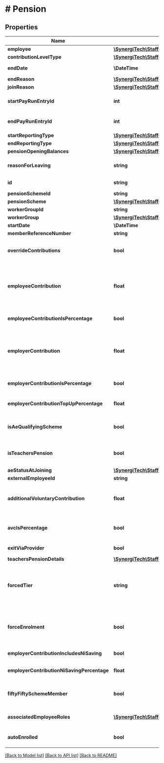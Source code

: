# # Pension

## Properties

Name | Type | Description | Notes
------------ | ------------- | ------------- | -------------
**employee** | [**\SynergiTech\Staffology\Model\Item**](Item.md) |  | [optional]
**contributionLevelType** | [**\SynergiTech\Staffology\Model\PensionContributionLevelType**](PensionContributionLevelType.md) |  | [optional]
**endDate** | **\DateTime** | The date the employee left the scheme | [optional]
**endReason** | [**\SynergiTech\Staffology\Model\PensionEndReason**](PensionEndReason.md) |  | [optional]
**joinReason** | [**\SynergiTech\Staffology\Model\PensionJoinReason**](PensionJoinReason.md) |  | [optional]
**startPayRunEntryId** | **int** | [readonly] Holds the Id for the payroll that the employee joined the scheme | [optional]
**endPayRunEntryId** | **int** | [readonly] Holds the Id for the payroll that the employee left the scheme | [optional]
**startReportingType** | [**\SynergiTech\Staffology\Model\PensionReportingType**](PensionReportingType.md) |  | [optional]
**endReportingType** | [**\SynergiTech\Staffology\Model\PensionReportingType**](PensionReportingType.md) |  | [optional]
**pensionOpeningBalances** | [**\SynergiTech\Staffology\Model\PensionOpeningBalances**](PensionOpeningBalances.md) |  | [optional]
**reasonForLeaving** | **string** | If a value is provided for EndDate then this is the reason for leaving the employee left the scheme | [optional]
**id** | **string** | [readonly] The unique id of the object | [optional] [readonly]
**pensionSchemeId** | **string** |  | [optional]
**pensionScheme** | [**\SynergiTech\Staffology\Model\PensionScheme**](PensionScheme.md) |  | [optional]
**workerGroupId** | **string** |  | [optional]
**workerGroup** | [**\SynergiTech\Staffology\Model\WorkerGroup**](WorkerGroup.md) |  | [optional]
**startDate** | **\DateTime** |  | [optional]
**memberReferenceNumber** | **string** |  | [optional]
**overrideContributions** | **bool** | If this is set to true then the Contributions levels set for the WorkerGroup will be replaced with the values provided here | [optional]
**employeeContribution** | **float** | The amount the employee contributes towards the pension. Could be a percentage or a fixed amount depending on EmployeeContributionIsPercentage.  This is read-only if OverrideContributions is false | [optional]
**employeeContributionIsPercentage** | **bool** | Determines whether the Value of the EmployeeContribution is a fixed amount or a percentage, | [optional]
**employerContribution** | **float** | The amount the employer contributes towards the pension. Could be a percentage or a fixed amount depending on EmployerContributionIsPercentage.  This is read-only if OverrideContributions is false | [optional]
**employerContributionIsPercentage** | **bool** | Determines whether the Value of the EmployerContribution is a fixed amount or a percentage, | [optional]
**employerContributionTopUpPercentage** | **float** | Increase Employer Contribution by this percentage of the Employee Contribution | [optional]
**isAeQualifyingScheme** | **bool** | [readonly] Whether or not the associated PensionScheme is a Qualifying Scheme for AutoEnrolment | [optional]
**isTeachersPension** | **bool** | [readonly] Whether or not the associated PensionScheme is a Teachers&#39; Pension (determined by its CsvFormat) | [optional]
**aeStatusAtJoining** | [**\SynergiTech\Staffology\Model\AeStatus**](AeStatus.md) |  | [optional]
**externalEmployeeId** | **string** | [readonly] | [optional]
**additionalVoluntaryContribution** | **float** | Any additional voluntary amount the employer contributes towards the pension. Could be a percentage or a fixed amount depending on AvcIsPercentage. | [optional]
**avcIsPercentage** | **bool** | Determines whether the Value of the Additional Voluntary Contribution is a fixed amount or a percentage, | [optional]
**exitViaProvider** | **bool** |  | [optional] [readonly]
**teachersPensionDetails** | [**\SynergiTech\Staffology\Model\TeachersPensionDetails**](TeachersPensionDetails.md) |  | [optional]
**forcedTier** | **string** | If the WorkerGroup ContributionLevelType is a Tiered Scheme then you can specify the name of the tier to force the employee on to.  If none is specified then the Tier is determined by the earnings in the period | [optional]
**forceEnrolment** | **bool** | If the PensionScheme is connected to an ExternalDataProvider that supports enrolment then setting this to true will force this employee to be enrolled with the next submission. | [optional]
**employerContributionIncludesNiSaving** | **bool** | Employer Contribution includes the Employers NI saving | [optional]
**employerContributionNiSavingPercentage** | **float** | Increase Employer Contribution by this percentage of the Employers NI saving | [optional]
**fiftyFiftySchemeMember** | **bool** | if an employee as a member of the 50/50 LGPS scheme, they can enable contribution to 50% of the normal contributions. | [optional]
**associatedEmployeeRoles** | [**\SynergiTech\Staffology\Model\Item[]**](Item.md) | The list of employee roles associated with the pension membership | [optional]
**autoEnrolled** | **bool** | [readonly] Is True if the employee joined this Pension due to an AutoEnrolment action | [optional]

[[Back to Model list]](../../README.md#models) [[Back to API list]](../../README.md#endpoints) [[Back to README]](../../README.md)
